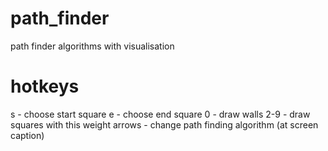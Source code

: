 # path_finder
path finder algorithms with visualisation

# hotkeys
s - choose start square
e - choose end square
0 - draw walls
2-9 - draw squares with this weight
arrows - change path finding algorithm (at screen caption)